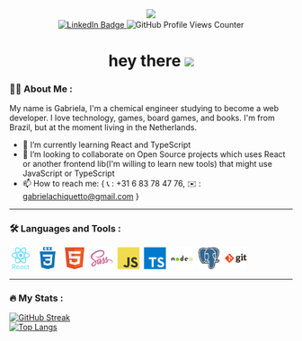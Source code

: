 
<div id="header" align="center">
  <img src="https://media4.giphy.com/media/YTkh6D2gSqXI5t8ceN/giphy.gif" width="100" autoplay=enable/>
</div>

<div id="badges" align="center">
  <a href="https://www.linkedin.com/in/gabriela-chiquetto-policano-b6917533/">
    <img src="https://img.shields.io/badge/LinkedIn-blue?style=for-the-badge&logo=linkedin&logoColor=white" alt="LinkedIn Badge"/>
  </a>
  <img src="https://komarev.com/ghpvc/?username=gchiquetto&color=blueviolet&style=for-the-badge" alt="GitHub Profile Views Counter" />
</div>

<h1 align="center">
  hey there
  <img src="https://media.giphy.com/media/hvRJCLFzcasrR4ia7z/giphy.gif" width="30px"/>
</h1>

### :woman_technologist: About Me :

<p>My name is Gabriela, I'm a chemical engineer studying to become a web developer. I love technology, games, board games, and books. I'm from Brazil, but at the moment living in the Netherlands.<p>

- 🌱 I’m currently learning React and TypeScript
- 👯 I’m looking to collaborate on Open Source projects which uses React or another frontend lib(I'm willing to learn new tools) that might use JavaScript or TypeScript
- 📫 How to reach me: { :telephone_receiver: : +31 6 83 78 47 76, 	:envelope: : gabrielachiquetto@gmail.com }

---

### :hammer_and_wrench: Languages and Tools :

<div>
  <img src="https://github.com/devicons/devicon/blob/master/icons/react/react-original-wordmark.svg" title="React" alt="React" width="40" height="40"/>&nbsp;
  <img src="https://github.com/devicons/devicon/blob/master/icons/css3/css3-plain-wordmark.svg"  title="CSS3" alt="CSS" width="40" height="40"/>&nbsp;
  <img src="https://github.com/devicons/devicon/blob/master/icons/html5/html5-original.svg" title="HTML5" alt="HTML" width="40" height="40"/>&nbsp;
  <img src="https://github.com/devicons/devicon/blob/master/icons/sass/sass-original.svg" title="SASS" alt="SASS" width="40" height="40"/>&nbsp;
  <img src="https://github.com/devicons/devicon/blob/master/icons/javascript/javascript-original.svg" title="JavaScript" alt="JavaScript" width="40" height="40"/>&nbsp;
  <img src="https://github.com/devicons/devicon/blob/master/icons/typescript/typescript-original.svg" title="TypeScript" alt="TypeScript" width="40" height="40"/>&nbsp;
  <img src="https://github.com/devicons/devicon/blob/master/icons/nodejs/nodejs-original-wordmark.svg" title="NodeJS" alt="NodeJS" width="40" height="40"/>&nbsp;
  <img src="https://github.com/devicons/devicon/blob/master/icons/postgresql/postgresql-original.svg" title="PostgreSQL" alt="PostgreSQL " width="40" height="40"/>&nbsp;
  <img src="https://github.com/devicons/devicon/blob/master/icons/git/git-original-wordmark.svg" title="Git" **alt="Git" width="40" height="40"/>
</div>

---

### :fire: My Stats :
[![GitHub Streak](http://github-readme-streak-stats.herokuapp.com?user=gchiquetto&theme=onedark&hide_border=true)](https://git.io/streak-stats) <br>
[![Top Langs](https://github-readme-stats.vercel.app/api/top-langs/?username=gchiquetto&layout=compact&hide_border=true&theme=onedark)](https://github.com/anuraghazra/github-readme-stats)

